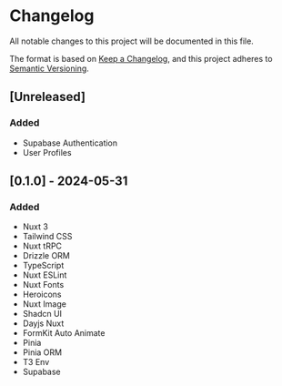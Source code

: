# Changelog

All notable changes to this project will be documented in this file.

The format is based on [Keep a Changelog](https://keepachangelog.com/en/1.1.0/),
and this project adheres to [Semantic Versioning](https://semver.org/spec/v2.0.0.html).

## [Unreleased]

### Added

- Supabase Authentication
- User Profiles

## [0.1.0] - 2024-05-31

### Added

- Nuxt 3
- Tailwind CSS
- Nuxt tRPC
- Drizzle ORM
- TypeScript
- Nuxt ESLint
- Nuxt Fonts
- Heroicons
- Nuxt Image
- Shadcn UI
- Dayjs Nuxt
- FormKit Auto Animate
- Pinia
- Pinia ORM
- T3 Env
- Supabase
